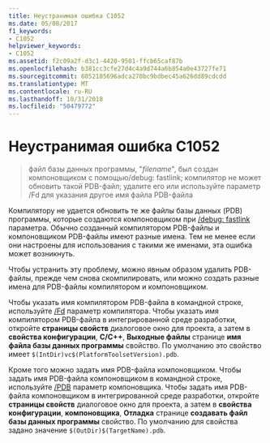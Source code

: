 ```yaml
---
title: Неустранимая ошибка C1052
ms.date: 05/08/2017
f1_keywords:
- C1052
helpviewer_keywords:
- C1052
ms.assetid: f2c09a2f-d3c1-4420-9501-ffcb65caf87b
ms.openlocfilehash: b381cc3cfe27d4c4a9d744a6b854a0e43727fe71
ms.sourcegitcommit: 6052185696adca270bc9bdbec45a626dd89cdcdd
ms.translationtype: MT
ms.contentlocale: ru-RU
ms.lasthandoff: 10/31/2018
ms.locfileid: "50479772"
---
```

# <a name="fatal-error-c1052"></a>Неустранимая ошибка C1052

> файл базы данных программы, "*filename*", был создан компоновщиком с помощью/debug: fastlink; компилятор не может обновить такой PDB-файл; удалите его или используйте параметр /Fd для указания другое имя файла PDB-файла

Компилятору не удается обновить те же файлы базы данных (PDB) программы, которые создаются компоновщиком при [/debug: fastlink](../../build/reference/debug-generate-debug-info.md) параметра. Обычно созданный компилятором PDB-файлы и компоновщиком PDB-файлы имеют разные имена. Тем не менее если они настроены для использования с такими же именами, эта ошибка может возникнуть.

Чтобы устранить эту проблему, можно явным образом удалить PDB-файлы, прежде чем снова скомпилировать, или можно создать разные имена для PDB-файлы компилятором и компоновщиком.

Чтобы указать имя компилятором PDB-файла в командной строке, используйте [/Fd](../../build/reference/fd-program-database-file-name.md) параметр компилятора. Чтобы указать имя компилятором PDB-файла в интегрированной среде разработки, откройте **страницы свойств** диалоговое окно для проекта, а затем в **свойства конфигурации**, **C/C++**,  **Выходные файлы** странице **имя файла базы данных программы** свойство. По умолчанию это свойство имеет `$(IntDir)vc$(PlatformToolsetVersion).pdb`.

Кроме того можно задать имя PDB-файла компоновщиком. Чтобы задать имя PDB-файла компоновщиком в командной строке, используйте [/PDB](../../build/reference/pdb-use-program-database.md) параметр компоновщика. Чтобы задать имя PDB-файла компоновщиком в интегрированной среде разработки, откройте **страницы свойств** диалоговое окно для проекта, а затем в **свойства конфигурации**, **компоновщика**,  **Отладка** странице **создавать файл базы данных программы** свойство. По умолчанию для свойства задано значение `$(OutDir)$(TargetName).pdb`.
